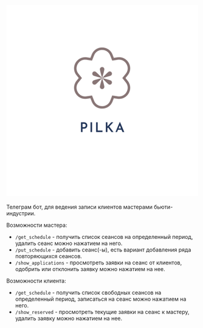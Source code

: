 <h4 align="center">
  <img alt="logo" src="logo_transparent.png">
</h4>
Телеграм бот, для ведения записи клиентов мастерами бьюти-индустрии.

Возможности мастера:
- `/get_schedule` - получить список сеансов на определенный период, удалить сеанс можно нажатием на него.
- `/put_schedule` - добавить сеанс(-ы), есть вариант добавления ряда повторяющихся сеансов.
- `/show_applications` - просмотреть заявки на сеанс от клиентов, одобрить или отклонить заявку можно нажатием на нее.

Возможности клиента:
- `/get_schedule` - получить список свободных сеансов на определенный период, записаться на сеанс можно нажатием на него.
- `/show_reserved` - просмотреть текущие заявки на сеанс к мастеру, удалить заявку можно нажатием на нее.